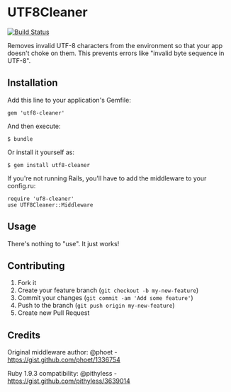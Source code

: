 # UTF8Cleaner

[![Build Status](https://secure.travis-ci.org/singlebrook/utf8-cleaner.png?branch=master)](http://travis-ci.org/singlebrook/utf8-cleaner)

Removes invalid UTF-8 characters from the environment so that your app doesn't choke
on them. This prevents errors like "invalid byte sequence in UTF-8".

## Installation

Add this line to your application's Gemfile:

    gem 'utf8-cleaner'

And then execute:

    $ bundle

Or install it yourself as:

    $ gem install utf8-cleaner

If you're not running Rails, you'll have to add the middleware to your config.ru:

    require 'uf8-cleaner'
    use UTF8Cleaner::Middleware

## Usage

There's nothing to "use". It just works!

## Contributing

1. Fork it
2. Create your feature branch (`git checkout -b my-new-feature`)
3. Commit your changes (`git commit -am 'Add some feature'`)
4. Push to the branch (`git push origin my-new-feature`)
5. Create new Pull Request

## Credits

Original middleware author: @phoet - https://gist.github.com/phoet/1336754

Ruby 1.9.3 compatibility: @pithyless - https://gist.github.com/pithyless/3639014